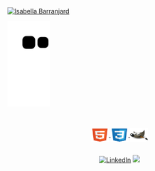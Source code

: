 <a href="https://github.com/bellabarranjard">
<img width="49%" height="195px" src="https://github-readme-stats.vercel.app/api?username=bellabarranjard&show_icons=true&count_private=true&hide_border=true&title_color=00bfbf&icon_color=00bfbf&text_color=800080&bg_color=7a297a" alt="Isabella Barranjard" />


  <div>

![snake gif](https://github.com/bellabarranjard/bellabarranjard/blob/output/github-contribution-grid-snake.svg)

</div>

##

<div align="center" style="display: inline_block"><br>
  <img align="center" alt="Isabella-HTML" height="30" width="40" src="https://raw.githubusercontent.com/devicons/devicon/master/icons/html5/html5-original.svg">
  <img align="center" alt="Isabella-CSS" height="30" width="40" src="https://raw.githubusercontent.com/devicons/devicon/master/icons/css3/css3-original.svg">
<img align="center" alt="Isabella-Gimp" height="30" width="40" src="https://raw.githubusercontent.com/devicons/devicon/master/icons/gimp/gimp-original.svg">
 </div>

##


<div align="center">

[![LinkedIn](https://img.shields.io/badge/LinkedIn-0077B5?style=for-the-badge&logo=linkedin&logoColor=white)](https://www.linkedin.com/in/isabella-marques-bb30a7251/)       <a href = "mailto:isabella.marques8@etec.sp.gov.br"><img src="https://img.shields.io/badge/-Gmail-%23333?style=for-the-badge&logo=gmail&logoColor=white" target="_blank"></a>

</div>
